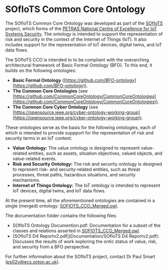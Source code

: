 # SOfIoTS Common Core Ontology
The SOfIoTS Common Core Ontology was developed as part of the [SOfIoTS](https://petras-iot.org/project/secure-ontologies-for-iot-systems-sofiots/) project, which forms of the [PETRAS National Centre of Excellence for IoT Systems Security](https://petras-iot.org/). The ontology is intended to support the representation of risk and security in the context of the Internet of Things (IoT). It also includes support for the representation of IoT devices, digital twins, and IoT data flows. 

The SOfIoTS CCO is intended to to be compliant with the overarching architectural framework of Basic Formal Ontology (BFO). To this end, it builds on the following ontologies:

* **Basic Formal Ontology** ([https://github.com/BFO-ontology](https://github.com/BFO-ontology)).
* **The Common Core Ontologies** (see [https://github.com/CommonCoreOntology/CommonCoreOntologies](https://github.com/CommonCoreOntology/CommonCoreOntologies)).
* **The Common Core Cyber Ontology** (see [https://opensource.ieee.org/cyber-ontology-working-group](https://opensource.ieee.org/cyber-ontology-working-group)).

These ontologies serve as the basis for the following ontologies, each of which is intended to provide suppport for the representation of risk and security terms in an IoT context:

* **Value Ontology:** The value ontology is designed to represent value-related entities, such as assets, situation objectives, valued objects, and value-related events.
* **Risk and Security Ontology:** The risk and security ontology is designed to represent risk- and security-related entities, such as threat processes, threat paths, hazardous situations, and security mechanisms.
* **Internet of Things Ontology:** The IoT ontology is intended to represent IoT devices, digital twins, and IoT data flows.

At the present time, all the aforementioned ontologies are contained in a single (merged) ontology: [SOFIOTS_CCO_Merged.owl](SOFIOTS_CCO_Merged.owl).

The documentation folder contains the following files:

* SOfIoTS Ontology Documention.pdf: Documentation for a subset of the classes and relations asserted in [SOFIOTS_CCO_Merged.owl](SOFIOTS_CCO_Merged.owl).
* [SOfIoTS D4 Reportv2.pdf](Documentation/SOfIoTS D4 Reportv2.pdf): Discusses the results of work exploring the ontic status of value, risk, and security from a BFO perspective.

For further information about the SOfIoTS project, contact Dr Paul Smart ([ps02v@ecs.soton.ac.uk](mailto:ps02v@ecs.soton.ac.uk)). 


